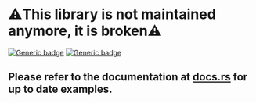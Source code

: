 # ⚠️This library is not maintained anymore, it is broken⚠️

[![Generic badge](https://img.shields.io/crates/l/gmailnator)]() [![Generic badge](https://img.shields.io/crates/v/gmailnator)](https://crates.io/crates/gmailnator)

## Please refer to the documentation at [docs.rs](https://docs.rs/gmailnator/*/gmailnator/) for up to date examples.
